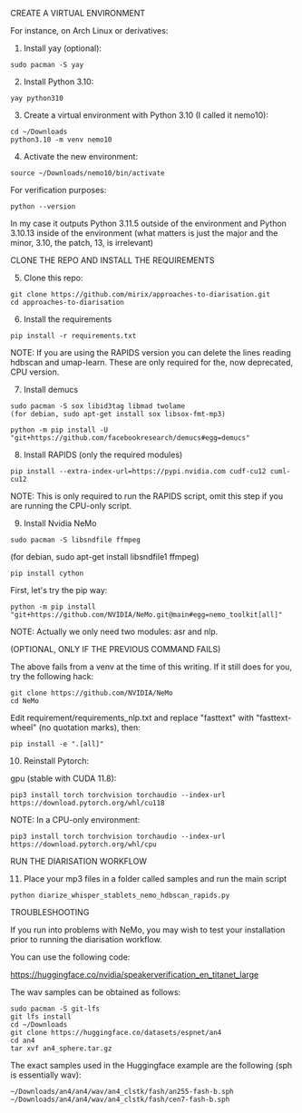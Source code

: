 CREATE A VIRTUAL ENVIRONMENT

For instance, on Arch Linux or derivatives:

1. Install yay (optional):

```
sudo pacman -S yay
```

2. Install Python 3.10:

```
yay python310
```

3. Create a virtual environment with Python 3.10 (I called it nemo10):

```
cd ~/Downloads
python3.10 -m venv nemo10
```

4. Activate the new environment:

```
source ~/Downloads/nemo10/bin/activate
```

For verification purposes:

```
python --version
```

In my case it outputs Python 3.11.5 outside of the environment and Python 3.10.13 inside of the environment (what matters is just the major and the minor, 3.10, the patch, 13, is irrelevant)

CLONE THE REPO AND INSTALL THE REQUIREMENTS

5. Clone this repo:

```
git clone https://github.com/mirix/approaches-to-diarisation.git
cd approaches-to-diarisation
```

6. Install the requirements

```
pip install -r requirements.txt
```

NOTE: If you are using the RAPIDS version you can delete the lines reading hdbscan and umap-learn. These are only required for the, now deprecated, CPU version.

7. Install demucs

```
sudo pacman -S sox libid3tag libmad twolame
(for debian, sudo apt-get install sox libsox-fmt-mp3)

python -m pip install -U "git+https://github.com/facebookresearch/demucs#egg=demucs"
```

8. Install RAPIDS (only the required modules)

```
pip install --extra-index-url=https://pypi.nvidia.com cudf-cu12 cuml-cu12
```

NOTE: This is only required to run the RAPIDS script, omit this step if you are running the CPU-only script.

9. Install Nvidia NeMo

```
sudo pacman -S libsndfile ffmpeg
```
(for debian, sudo apt-get install libsndfile1 ffmpeg)

```
pip install cython
```
First, let's try the pip way:

```
python -m pip install "git+https://github.com/NVIDIA/NeMo.git@main#egg=nemo_toolkit[all]"
```

NOTE: Actually we only need two modules: asr and nlp.

(OPTIONAL, ONLY IF THE PREVIOUS COMMAND FAILS)

The above fails from a venv at the time of this writing. If it still does for you, try the following hack:

```
git clone https://github.com/NVIDIA/NeMo
cd NeMo
```
Edit requirement/requirements_nlp.txt and replace "fasttext" with "fasttext-wheel" (no quotation marks), then:

```
pip install -e ".[all]"
```

10. Reinstall Pytorch:

gpu (stable with CUDA 11.8):

```
pip3 install torch torchvision torchaudio --index-url https://download.pytorch.org/whl/cu118
```
NOTE: In a CPU-only environment:

```
pip3 install torch torchvision torchaudio --index-url https://download.pytorch.org/whl/cpu
```

RUN THE DIARISATION WORKFLOW

11. Place your mp3 files in a folder called samples and run the main script

```
python diarize_whisper_stablets_nemo_hdbscan_rapids.py
```


TROUBLESHOOTING

If you run into problems with NeMo, you may wish to test your installation prior to running the diarisation workflow.

You can use the following code:

https://huggingface.co/nvidia/speakerverification_en_titanet_large

The wav samples can be obtained as follows:

```
sudo pacman -S git-lfs
git lfs install
cd ~/Downloads
git clone https://huggingface.co/datasets/espnet/an4
cd an4
tar xvf an4_sphere.tar.gz
```

The exact samples used in the Huggingface example are the following (sph is essentially wav):

```
~/Downloads/an4/an4/wav/an4_clstk/fash/an255-fash-b.sph
~/Downloads/an4/an4/wav/an4_clstk/fash/cen7-fash-b.sph
```






